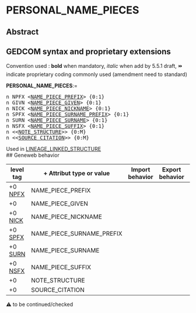 ﻿# PERSONAL_NAME_PIECES
## Abstract


## GEDCOM syntax and proprietary extensions
Convention used : **bold** when mandatory, _italic_ when add by 5.5.1 draft, &#x23E9; indicate proprietary coding commonly used (amendment need to standard)<br />

**PERSONAL_NAME_PIECES**:=
<pre>
n NPFX &lt;<a href=Ged.NAME_PIECE_PREFIX.md>NAME_PIECE_PREFIX</a>&gt; {0:1}
n GIVN &lt;<a href=Ged.NAME_PIECE_GIVEN.md>NAME_PIECE_GIVEN</a>&gt; {0:1}
n NICK &lt;<a href=Ged.NAME_PIECE_NICKNAME.md>NAME_PIECE_NICKNAME</a>&gt; {0:1}
n SPFX &lt;<a href=Ged.NAME_PIECE_SURNAME_PREFIX.md>NAME_PIECE_SURNAME_PREFIX</a>&gt; {0:1}
n SURN &lt;<a href=Ged.NAME_PIECE_SURNAME.md>NAME_PIECE_SURNAME</a>&gt; {0:1}
n NSFX &lt;<a href=Ged.NAME_PIECE_SUFFIX.md>NAME_PIECE_SUFFIX</a>&gt; {0:1}
n &lt;&lt;<a href=Ged.NOTE_STRUCTURE.md>NOTE_STRUCTURE</a>&gt;&gt; {0:M}
n &lt;&lt;<a href=Ged.SOURCE_CITATION.md>SOURCE_CITATION</a>&gt;&gt; {0:M}
</pre>
Used in <a href=Ged.LINEAGE_LINKED_STRUCTURE.md>LINEAGE_LINKED_STRUCTURE</a><br />## Geneweb behavior

level tag  | + Attribut type or value | Import behavior | Export behavior  | Comment 
---------- | ------------- | :---------------: | :-----------------:| -----------
+0 <a href=Ged.GLOSSARY.md#npfx>NPFX</a> | NAME_PIECE_PREFIX | | |
+0  | NAME_PIECE_GIVEN | | |
+0 <a href=Ged.GLOSSARY.md#nick>NICK</a> | NAME_PIECE_NICKNAME | | |
+0 <a href=Ged.GLOSSARY.md#spfx>SPFX</a> | NAME_PIECE_SURNAME_PREFIX | | |
+0 <a href=Ged.GLOSSARY.md#surn>SURN</a> | NAME_PIECE_SURNAME | | |
+0 <a href=Ged.GLOSSARY.md#nsfx>NSFX</a> | NAME_PIECE_SUFFIX | | |
+0  | NOTE_STRUCTURE | | |
+0  | SOURCE_CITATION | | |

:warning: to be continued/checked


